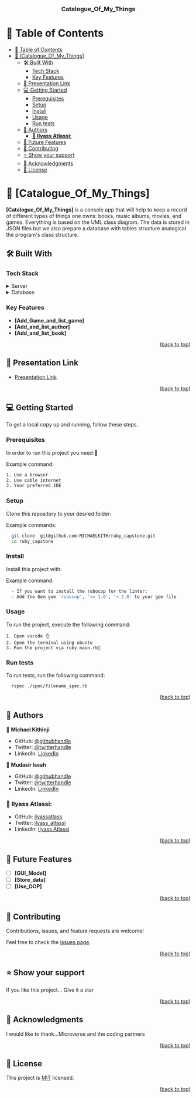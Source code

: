 <a name="readme-top"></a>

<div align="center">
  <br/>

  <h3><b>Catalogue_Of_My_Things</b></h3>

</div>


# 📗 Table of Contents

- [📗 Table of Contents](#-table-of-contents)
- [📖 \[Catalogue\_Of\_My\_Things\] ](#-catalogue_of_my_things-)
  - [🛠 Built With ](#-built-with-)
    - [Tech Stack ](#tech-stack-)
    - [Key Features ](#key-features-)
  - [🚀 Presentation Link ](#-presentation-link-)
  - [💻 Getting Started ](#-getting-started-)
    - [Prerequisites](#prerequisites)
    - [Setup](#setup)
    - [Install](#install)
    - [Usage](#usage)
    - [Run tests](#run-tests)
  - [👥 Authors ](#-authors-)
    - [👤 **Ilyass Atlassi**:](#-ilyass-atlassi)
  - [🔭 Future Features ](#-future-features-)
  - [🤝 Contributing ](#-contributing-)
  - [⭐️ Show your support ](#️-show-your-support-)
  - [🙏 Acknowledgments ](#-acknowledgments-)
  - [📝 License ](#-license-)

<!-- PROJECT DESCRIPTION -->

# 📖 [Catalogue_Of_My_Things] <a name="about-project"></a>

**[Catalogue_Of_My_Things]** is a console app that will help to keep a record of different types of things one owns: books, music albums, movies, and games. Everything is based on the UML class diagram. The data is stored in JSON files but we also prepare a database with tables structure analogical the program's class structure.

## 🛠 Built With <a name="built-with"></a>

### Tech Stack <a name="tech-stack"></a>

<details>
  <summary>Server</summary>
  <ul>
    <li><a href="https://ruby.org/">Ruby</a></li>
  </ul>
</details>

<details>
<summary>Database</summary>
  <ul>
    <li><a href="https://www.postgresql.org/">PostgreSQL</a></li>
  </ul>
</details>

<!-- Features -->

### Key Features <a name="key-features"></a>


- **[Add_Game_and_list_game]**
- **[Add_and_list_author]**
- **[Add_and_list_book]**

<p align="right">(<a href="#readme-top">back to top</a>)</p>

<!-- LIVE DEMO -->

## 🚀 Presentation Link <a name="live-demo"></a>


- [ Presentation Link](https://drive.google.com/file/d/1oWoRptnwSukLL6l6quea53fhPBgyBrEV/view?usp=sharing)

<p align="right">(<a href="#readme-top">back to top</a>)</p>

<!-- GETTING STARTED -->

## 💻 Getting Started <a name="getting-started"></a>


To get a local copy up and running, follow these steps.

### Prerequisites

In order to run this project you need:💯


Example command:

```sh
1. Use a browser
2. Use cable internet
3. Your preferred IDE
```


### Setup

Clone this repository to your desired folder:


Example commands:

```sh
  git clone  git@github.com:MICHAELKITH/ruby_capstone.git
  cd ruby_capstone
```


### Install

Install this project with:


Example command:

```sh
  - If you want to install the rubocop for the linter:
  - Add the Gem gem 'rubocop', '>= 1.0', '< 2.0' to your gem file
```


### Usage

To run the project, execute the following command:

```usage
1. Open vscode 👌
2. Open the terminal using ubuntu
3. Run the project via ruby main.rb💯

```


### Run tests

To run tests, run the following command:

```test
  rspec ./spec/filename_spec.rb
```



<p align="right">(<a href="#readme-top">back to top</a>)</p>

<!-- AUTHORS -->

## 👥 Authors <a name="authors"></a>


👤 **Michael Kithinji**

- GitHub: [@githubhandle](https://github.com/MICHAELKITH)
- Twitter: [@twitterhandle](https://twitter.com/DevMichael11)
- LinkedIn: [LinkedIn](https://www.linkedin.com/in/michaelkithinji/)

👤 **Mudasir Issah**

- GitHub: [@githubhandle](https://github.com/mudasiri)
- Twitter: [@twitterhandle](https://twitter.com/mudasirissah)
- LinkedIn: [LinkedIn](https://www.linkedin.com/in/mudasiri/)

### 👤 **Ilyass Atlassi**:
- GitHub: [ilyassatlass](https://github.com/ilyassatlass)
- Twitter: [ilyass_atlassi](https://twitter.com/ilyass_atlassi)
- LinkedIn: [Ilyass Atlassi](https://www.linkedin.com/in/ilyassatlassi/)

<p align="right">(<a href="#readme-top">back to top</a>)</p>

<!-- FUTURE FEATURES -->

## 🔭 Future Features <a name="future-features"></a>


- [ ] **[GUI_Model]**
- [ ] **[Store_data]**
- [ ] **[Use_OOP]**

<p align="right">(<a href="#readme-top">back to top</a>)</p>

<!-- CONTRIBUTING -->

## 🤝 Contributing <a name="contributing"></a>

Contributions, issues, and feature requests are welcome!

Feel free to check the [issues page](../../issues/).

<p align="right">(<a href="#readme-top">back to top</a>)</p>

<!-- SUPPORT -->

## ⭐️ Show your support <a name="support"></a>


If you like this project... Give it a star 

<p align="right">(<a href="#readme-top">back to top</a>)</p>

<!-- ACKNOWLEDGEMENTS -->

## 🙏 Acknowledgments <a name="acknowledgements"></a>


I would like to thank...Microverse and the coding partners

<p align="right">(<a href="#readme-top">back to top</a>)</p>

<!-- LICENSE -->

## 📝 License <a name="license"></a>

This project is [MIT](./LICENSE) licensed.

<p align="right">(<a href="#readme-top">back to top</a>)</p>
